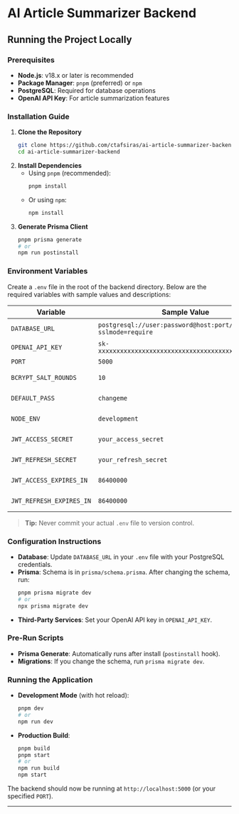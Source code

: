 # AI Article Summarizer Backend

## Running the Project Locally

### Prerequisites

- **Node.js**: v18.x or later is recommended
- **Package Manager**: `pnpm` (preferred) or `npm`
- **PostgreSQL**: Required for database operations
- **OpenAI API Key**: For article summarization features

### Installation Guide

1. **Clone the Repository**
   ```bash
   git clone https://github.com/ctafsiras/ai-article-summarizer-backend.git
   cd ai-article-summarizer-backend
   ```
2. **Install Dependencies**
   - Using `pnpm` (recommended):
     ```bash
     pnpm install
     ```
   - Or using `npm`:
     ```bash
     npm install
     ```
3. **Generate Prisma Client**
   ```bash
   pnpm prisma generate
   # or
   npm run postinstall
   ```

### Environment Variables

Create a `.env` file in the root of the backend directory. Below are the required variables with sample values and descriptions:

| Variable                 | Sample Value                                                  | Description                                   |
| ------------------------ | ------------------------------------------------------------- | --------------------------------------------- |
| `DATABASE_URL`           | `postgresql://user:password@host:port/dbname?sslmode=require` | PostgreSQL connection string                  |
| `OPENAI_API_KEY`         | `sk-xxxxxxxxxxxxxxxxxxxxxxxxxxxxxxxxxxxxxxxxxxxxxxxx`         | Your OpenAI API key                           |
| `PORT`                   | `5000`                                                        | Port for backend server                       |
| `BCRYPT_SALT_ROUNDS`     | `10`                                                          | Salt rounds for bcrypt password hashing       |
| `DEFAULT_PASS`           | `changeme`                                                    | Default password for seeded users             |
| `NODE_ENV`               | `development`                                                 | Node environment (`development`/`production`) |
| `JWT_ACCESS_SECRET`      | `your_access_secret`                                          | JWT access token secret                       |
| `JWT_REFRESH_SECRET`     | `your_refresh_secret`                                         | JWT refresh token secret                      |
| `JWT_ACCESS_EXPIRES_IN`  | `86400000`                                                    | JWT access token expiry (ms)                  |
| `JWT_REFRESH_EXPIRES_IN` | `86400000`                                                    | JWT refresh token expiry (ms)                 |

> **Tip:** Never commit your actual `.env` file to version control.

### Configuration Instructions

- **Database**: Update `DATABASE_URL` in your `.env` file with your PostgreSQL credentials.
- **Prisma**: Schema is in `prisma/schema.prisma`. After changing the schema, run:
  ```bash
  pnpm prisma migrate dev
  # or
  npx prisma migrate dev
  ```
- **Third-Party Services**: Set your OpenAI API key in `OPENAI_API_KEY`.

### Pre-Run Scripts

- **Prisma Generate**: Automatically runs after install (`postinstall` hook).
- **Migrations**: If you change the schema, run `prisma migrate dev`.

### Running the Application

- **Development Mode** (with hot reload):
  ```bash
  pnpm dev
  # or
  npm run dev
  ```
- **Production Build**:
  ```bash
  pnpm build
  pnpm start
  # or
  npm run build
  npm start
  ```

The backend should now be running at `http://localhost:5000` (or your specified `PORT`).

---
